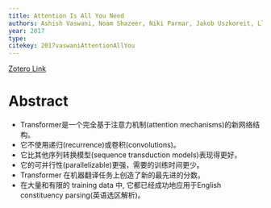 ```yaml
---
title: Attention Is All You Need
authors: Ashish Vaswani, Noam Shazeer, Niki Parmar, Jakob Uszkoreit, Llion Jones, Aidan N. Gomez, Lukasz Kaiser, Illia Polosukhin
year: 2017
type: 
citekey: 2017vaswaniAttentionAllYou
---
```

[Zotero Link](zotero://select/items/@2017vaswaniAttentionAllYou)

# Abstract
- Transformer是一个完全基于注意力机制(attention mechanisms)的新网络结构。
- 它不使用递归(recurrence)或卷积(convolutions)。
- 它比其他序列转换模型(sequence transduction models)表现得更好。
- 它的可并行性(parallelizable)更强，需要的训练时间更少。
- Transformer 在机器翻译任务上创造了新的最先进的分数。
- 在大量和有限的 training data 中, 它都已经成功地应用于English constituency parsing(英语选区解析)。


